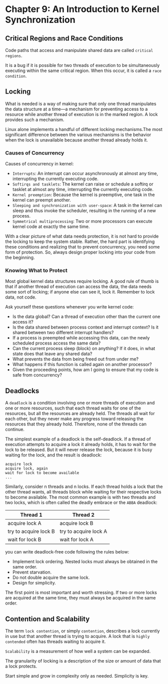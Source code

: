 # Chapter 9: An Introduction to Kernel Synchronization

## Critical Regions and Race Conditions

Code paths that access and manipulate shared data are called `critical regions`.

It is a bug if it is possible for two threads of execution to be simultaneously executing within the same critical region. When this occur, it is called a `race condition`.

## Locking

What is needed is a way of making sure that only one thread manipulates the data structure at a time—a mechanism for preventing access to a resource while another thread of execution is in the marked region. A lock provides such a mechanism.

Linux alone implements a handful of different locking mechanisms.The most significant difference between the various mechanisms is the behavior when the lock is unavailable because another thread already holds it.

### Causes of Concurrency

Causes of concurrency in kernel:

- `Interrupts`: An interrupt can occur asynchronously at almost any time, interrupting the currently executing code.
- `Softirqs and tasklets`: The kernel can raise or schedule a softirq or tasklet at almost any time, interrupting the currently executing code.
- `Kernel preemption`: Because the kernel is preemptive, one task in the kernel can preempt another.
- `Sleeping and synchronization with user-space`: A task in the kernel can sleep and thus invoke the scheduler, resulting in the running of a new process.
- `Symmetrical multiprocessing`: Two or more processors can execute kernel code at exactly the same time.

With a clear picture of what data needs protection, it is not hard to provide the locking to keep the system stable. Rather, the hard part is identifying these conditions and realizing that to prevent concurrency, you need some form of protection. So, always design proper locking into your code from the beginning.

### Knowing What to Protect

Most global kernel data structures require locking. A good rule of thumb is that if another thread of execution can access the data, the data needs some sort of locking; if anyone else can see it, lock it. Remember to lock data, not code.

Ask yourself these questions whenever you write kernel code:

- Is the data global? Can a thread of execution other than the current one access it?
- Is the data shared between process context and interrupt context? Is it shared between two different interrupt handlers?
- If a process is preempted while accessing this data, can the newly scheduled process access the same data?
- Can the current process sleep (block) on anything? If it does, in what state does that leave any shared data?
- What prevents the data from being freed out from under me?
- What happens if this function is called again on another processor?
- Given the proceeding points, how am I going to ensure that my code is safe from concurrency?

## Deadlocks

A `deadlock` is a condition involving one or more threads of execution and one or more resources, such that each thread waits for one of the resources, but all the resources are already held. The threads all wait for each other, but they never make any progress toward releasing the resources that they already hold. Therefore, none of the threads can continue.

The simplest example of a deadlock is the self-deadlock. If a thread of execution attempts to acquire a lock it already holds, it has to wait for the lock to be released. But it will never release the lock, because it is busy waiting for the lock, and the result is deadlock:

```text
acquire lock
acquire lock, again
wait for lock to become available
...
```

Similarly, consider n threads and n locks. If each thread holds a lock that the other thread wants, all threads block while waiting for their respective locks to become available. The most common example is with two threads and two locks, which is often called the deadly embrace or the `ABBA` deadlock:

Thread 1 | Thread 2
-------- | --------
acquire lock A | acquire lock B
try to acquire lock B | try to acquire lock A
wait for lock B | wait for lock A

you can write deadlock-free code following the rules below:

- Implement lock ordering. Nested locks must always be obtained in the same order.
- Prevent starvation.
- Do not double acquire the same lock.
- Design for simplicity.

The first point is most important and worth stressing. If two or more locks are acquired at the same time, they must always be acquired in the same order.

## Contention and Scalability

The term `lock contention`, or simply `contention`, describes a lock currently in use but that another thread is trying to acquire. A lock that is `highly contended` often has threads waiting to acquire it.

`Scalability` is a measurement of how well a system can be expanded.

The granularity of locking is a description of the size or amount of data that a lock protects.

 Start simple and grow in complexity only as needed. Simplicity is key.
